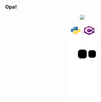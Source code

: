 ### Opa!

<div align="center">
  <a href="https://github.com/flavioovatsug">
  <img height="180em" src="https://github-readme-stats.vercel.app/api?username=flavioovatsug&show_icons=true&theme=tokyonight&include_all_commits=true&count_private=true"/>

<div style="display: inline_block"><br>
  <img align="center" alt="Rafa-Python" height="30" width="40" src="https://raw.githubusercontent.com/devicons/devicon/master/icons/python/python-original.svg">
  <img align="center" alt="Rafa-Csharp" height="30" width="40" src="https://raw.githubusercontent.com/devicons/devicon/master/icons/csharp/csharp-original.svg"> 
</div>
  
![Snake animation](https://github.com/flavioovatsug/flavioovatsug/blob/output/github-contribution-grid-snake.svg)
